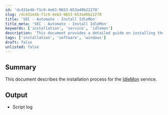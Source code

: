 ```yaml
---
id: 'dc431e4b-f1c9-4e63-9653-653a40b22278'
slug: /dc431e4b-f1c9-4e63-9653-653a40b22278
title: 'SEC - Automate - Install IdleMon'
title_meta: 'SEC - Automate - Install IdleMon'
keywords: ['installation', 'service', 'idlemon']
description: 'This document provides a detailed guide on installing the IdleMon service, including prerequisites and expected outputs. It also includes a link to the official documentation for further reference.'
tags: ['installation', 'software', 'windows']
draft: false
unlisted: false
---
```


## Summary

This document describes the installation process for the [IdleMon](https://github.com/ProVal-Tech/IdleMon) service.

## Output

- Script log


